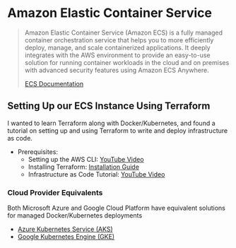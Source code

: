 # Amazon Elastic Container Service

> Amazon Elastic Container Service (Amazon ECS) is a fully managed container
> orchestration service that helps you to more efficiently deploy, manage, and
> scale containerized applications. It deeply integrates with the AWS environment
> to provide an easy-to-use solution for running container workloads in the cloud
> and on premises with advanced security features using Amazon ECS Anywhere.
>
> [ECS Documentation](https://docs.aws.amazon.com/ecs/)

## Setting Up our ECS Instance Using Terraform

I wanted to learn Terraform along with Docker/Kubernetes, and found
a tutorial on setting up and using Terraform to write and deploy 
infrastructure as code. 

- Prerequisites:
    - Setting up the AWS CLI: [YouTube Video](https://www.youtube.com/watch?v=CjKhQoYeR4Q)
    - Installing Terraform: [Installation Guide](https://developer.hashicorp.com/terraform/install)
    - Infrastructure as Code Tutorial: [YouTube Video](https://www.youtube.com/watch?v=cgTPxw2oGI8)

### Cloud Provider Equivalents

Both Microsoft Azure and Google Cloud Platform have equivalent solutions for managed Docker/Kubernetes deployments

- [Azure Kubernetes Service (AKS)](https://azure.microsoft.com/en-us/products/kubernetes-service/)
- [Google Kubernetes Engine (GKE)](https://cloud.google.com/kubernetes-engine/)
